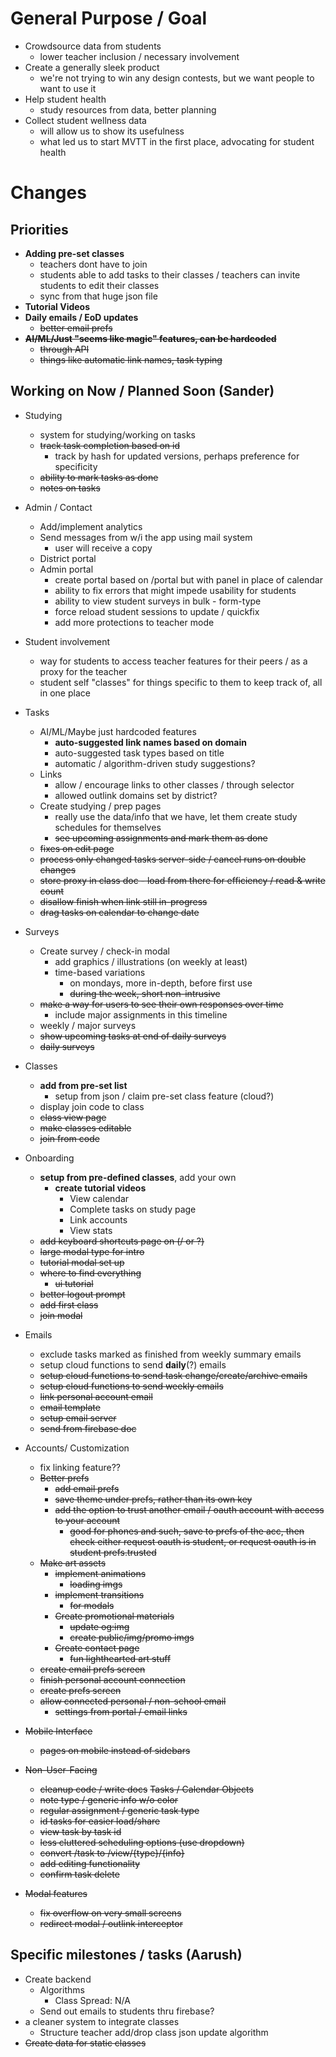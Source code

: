 # General Purpose / Goal

- Crowdsource data from students
  - lower teacher inclusion / necessary involvement
- Create a generally sleek product
  - we're not trying to win any design contests, but we want people to want to use it
- Help student health
  - study resources from data, better planning
- Collect student wellness data
  - will allow us to show its usefulness
  - what led us to start MVTT in the first place, advocating for student health

# Changes

## Priorities

- **Adding pre-set classes**
  - teachers dont have to join
  - students able to add tasks to their classes / teachers can invite students to edit their classes
  - sync from that huge json file
- **Tutorial Videos**
- **Daily emails / EoD updates**
  - ~~better email prefs~~
- **~~AI/ML/Just "seems like magic" features, can be hardcoded~~**
  - ~~through API~~
  - ~~things like automatic link names, task typing~~

## Working on Now / Planned Soon (Sander)

- Studying
  - system for studying/working on tasks
  - ~~track task completion based on id~~
    - track by hash for updated versions, perhaps preference for specificity
  - ~~ability to mark tasks as done~~
  - ~~notes on tasks~~
- Admin / Contact
  - Add/implement analytics
  - Send messages from w/i the app using mail system
    - user will receive a copy
  - District portal
  - Admin portal
    - create portal based on /portal but with panel in place of calendar
    - ability to fix errors that might impede usability for students
    - ability to view student surveys in bulk - form-type
    - force reload student sessions to update / quickfix
    - add more protections to teacher mode
- Student involvement
  - way for students to access teacher features for their peers / as a proxy for the teacher
  - student self "classes" for things specific to them to keep track of, all in one place
- Tasks
  - AI/ML/Maybe just hardcoded features
    - **auto-suggested link names based on domain**
    - auto-suggested task types based on title
    - automatic / algorithm-driven study suggestions?
  - Links
    - allow / encourage links to other classes / through selector
    - allowed outlink domains set by district?
  - Create studying / prep pages
    - really use the data/info that we have, let them create study schedules for themselves
    - ~~see upcoming assignments and mark them as done~~
  - ~~fixes on edit page~~
  - ~~process only changed tasks server-side / cancel runs on double changes~~
  - ~~store proxy in class doc - load from there for efficiency / read & write count~~
  - ~~disallow finish when link still in-progress~~
  - ~~drag tasks on calendar to change date~~
- Surveys
  - Create survey / check-in modal
    - add graphics / illustrations (on weekly at least)
    - time-based variations
      - on mondays, more in-depth, before first use
      - ~~during the week, short non-intrusive~~
  - ~~make a way for users to see their own responses over time~~
    - include major assignments in this timeline
  - weekly / major surveys
  - ~~show upcoming tasks at end of daily surveys~~
  - ~~daily surveys~~
- Classes
  - **add from pre-set list**
    - setup from json / claim pre-set class feature (cloud?)
  - display join code to class
  - ~~class view page~~
  - ~~make classes editable~~
  - ~~join from code~~
- Onboarding

  - **setup from pre-defined classes**, add your own
    - **create tutorial videos**
      - View calendar
      - Complete tasks on study page
      - Link accounts
      - View stats
  - ~~add keyboard shortcuts page on (/ or ?)~~
  - ~~large modal type for intro~~
  - ~~tutorial modal set up~~
  - ~~where to find everything~~
    - ~~ui tutorial~~
  - ~~better logout prompt~~
  - ~~add first class~~
  - ~~join modal~~

- Emails
  - exclude tasks marked as finished from weekly summary emails
  - setup cloud functions to send **daily**(?) emails
  - ~~setup cloud functions to send task change/create/archive emails~~
  - ~~setup cloud functions to send weekly emails~~
  - ~~link personal account email~~
  - ~~email template~~
  - ~~setup email server~~
  - ~~send from firebase doc~~
- Accounts/ Customization

  - fix linking feature??
  - ~~Better prefs~~
    - ~~add email prefs~~
    - ~~save theme under prefs, rather than its own key~~
    - ~~add the option to trust another email / oauth account with access to your account~~
      - ~~good for phones and such, save to prefs of the acc, then check either request oauth is student, or request oauth is in student prefs.trusted~~
  - ~~Make art assets~~
    - ~~implement animations~~
      - ~~loading imgs~~
    - ~~implement transitions~~
      - ~~for modals~~
    - ~~Create promotional materials~~
      - ~~update og:img~~
      - ~~create public/img/promo imgs~~
    - ~~Create contact page~~
      - ~~fun lighthearted art stuff~~
  - ~~create email prefs screen~~
  - ~~finish personal account connection~~
  - ~~create prefs screen~~
  - ~~allow connected personal / non-school email~~
    - ~~settings from portal / email links~~

- ~~Mobile Interface~~
  - ~~pages on mobile instead of sidebars~~
- ~~Non-User-Facing~~
  - ~~cleanup code / write docs~~
    ~~Tasks / Calendar Objects~~
  - ~~note type / generic info w/o color~~
  - ~~regular assignment / generic task type~~
  - ~~id tasks for easier load/share~~
  - ~~view task by task id~~
  - ~~less cluttered scheduling options (use dropdown)~~
  - ~~convert /task to /view/{type}/{info}~~
  - ~~add editing functionality~~
  - ~~confirm task delete~~
- ~~Modal features~~
  - ~~fix overflow on very small screens~~
  - ~~redirect modal / outlink interceptor~~

## Specific milestones / tasks (Aarush)

- Create backend
  - Algorithms
    - Class Spread: N/A
  - Send out emails to students thru firebase?
- a cleaner system to integrate classes
  - Structure teacher add/drop class json update algorithm
- ~~Create data for static classes~~
